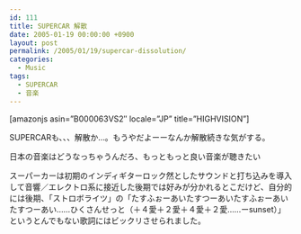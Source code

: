 ```yaml
---
id: 111
title: SUPERCAR 解散
date: 2005-01-19 00:00:00 +0900
layout: post
permalink: /2005/01/19/supercar-dissolution/
categories:
  - Music
tags:
  - SUPERCAR
  - 音楽
---
```

[amazonjs asin=&#8221;B000063VS2&#8243; locale=&#8221;JP&#8221; title=&#8221;HIGHVISION&#8221;]

SUPERCARも、、、解散か…。もうやだよーーなんか解散続きな気がする。
  
日本の音楽はどうなっちゃうんだろ、もっともっと良い音楽が聴きたい

スーパーカーは初期のインディギターロック然としたサウンドと打ち込みを導入して音響／エレクトロ系に接近した後期では好みが分かれるとこだけど、自分的には後期、「ストロボライツ」の「たすふぉーあいたすつーあいたすふぉーあいたすつーあい……ひくさんせっと（＋４愛＋２愛＋４愛＋２愛……ーsunset）」というとんでもない歌詞にはビックリさせられました。
